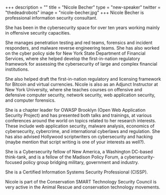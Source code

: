 +++
description = ""
title = "Nicole Becher"
type = "new-speaker"
twitter = "thedeadrobots"
image = "nicole-becher.jpg"
+++
Nicole Becher is professional information security consultant.

She has been in the cybersecurity space for over ten years working mainly in offensive security capacities.

She manages penetration testing and red teams, forensics and incident responders, and malware reverse engineering teams. She has also worked on the cyber policy side for New York State Department of Financial Services, where she helped develop the first-in-nation regulatory framework for assessing the cybersecurity of large and complex financial institutions.

She also helped draft the first-in-nation regulatory and licensing framework for Bitcoin and virtual currencies. Nicole is also as an Adjunct Instructor at New York University, where she teaches courses on offensive and defensive computer security, network security, web application security, and computer forensics.

She is a chapter leader for OWASP Brooklyn (Open Web Application Security Project) and has presented both talks and trainings, at various conferences around the world on topics related to her research interests. These include web application security, malware analysis, economics of cybersecurity, cybercrime, and international cyberlaws and regulation. She has also advised Hollywood scriptwriters on cybersecurity and hacking (maybe mention that script writing is one of your interests as well?).

She is a Cybersecurity fellow of New America, a Washington DC-based think-tank, and is a fellow of the Madison Policy Forum, a cybersecurity-focused policy group bridging military, government and industry.

She is a Certified Information Systems Security Professional (CISSP).

Nicole is part of the Conservation SMART Technology Security Council is very active in the Animal Rescue and conservation technology movements.